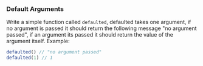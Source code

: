### Default Arguments

Write a simple function called ```defaulted```, defaulted takes one argument, if no argument is passed it should return the following message "no argument passed", if an argument its passed it should return the value of the argument itself.
Example:

```jsx
defaulted() // "no argument passed"
defaulted(1) // 1
```